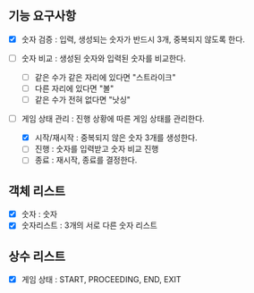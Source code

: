 ## 기능 요구사항

-[X] 숫자 검증 : 입력, 생성되는 숫자가 반드시 3개, 중복되지 않도록 한다.

-[ ] 숫자 비교 : 생성된 숫자와 입력된 숫자를 비교한다.
    -[ ] 같은 수가 같은 자리에 있다면 "스트라이크"
    -[ ] 다른 자리에 있다면 "볼"
    -[ ] 같은 수가 전혀 없다면 "낫싱"
-[ ] 게임 상태 관리 : 진행 상황에 따른 게임 상태를 관리한다.
    -[X] 시작/재시작 : 중복되지 않은 숫자 3개를 생성한다.
    -[ ] 진행 : 숫자를 입력받고 숫자 비교 진행
    -[ ] 종료 : 재시작, 종료를 결정한다.

## 객체 리스트

- [X] 숫자 : 숫자
- [X] 숫자리스트 : 3개의 서로 다른 숫자 리스트

## 상수 리스트

- [X] 게임 상태 : START, PROCEEDING, END, EXIT

